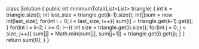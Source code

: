 class Solution {
    public int minimumTotal(List<List<Integer>> triangle) {
        int k = triangle.size();
        int last_size = triangle.get(k-1).size();
        int[]sum = new int[last_size];
        for(int i = 0; i < last_size; i++){
            sum[i] = triangle.get(k-1).get(i);
        }
        for(int i = k-2; i >= 0; i--){
            int size = triangle.get(i).size();
            for(int j = 0; j < size; j++){
                sum[j] = Math.min(sum[j], sum[j+1]) + triangle.get(i).get(j);
            }
        }
        return sum[0];
    }
}